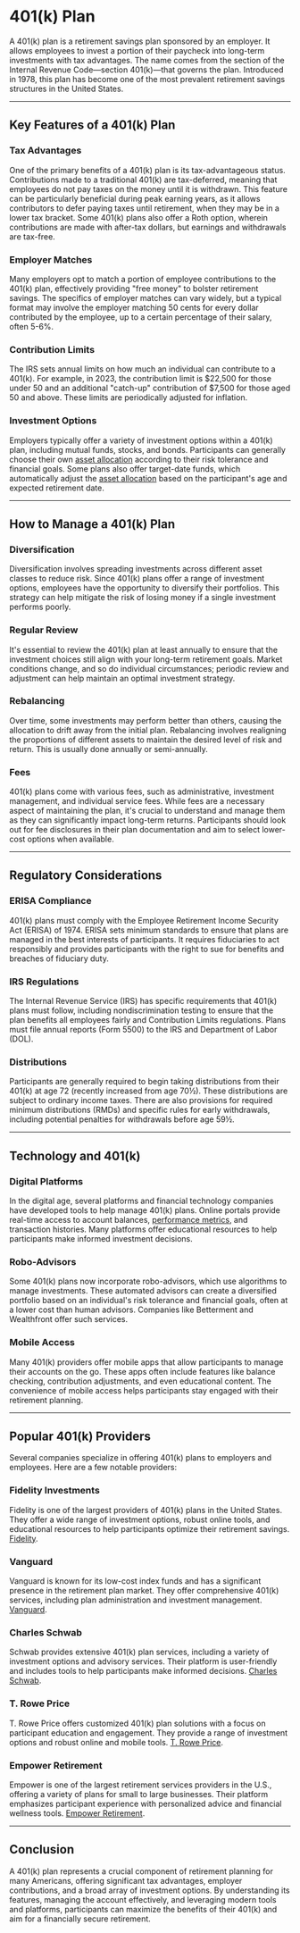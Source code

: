 # 401(k) Plan

A 401(k) plan is a retirement savings plan sponsored by an employer. It allows employees to invest a portion of their paycheck into long-term investments with tax advantages. The name comes from the section of the Internal Revenue Code—section 401(k)—that governs the plan. Introduced in 1978, this plan has become one of the most prevalent retirement savings structures in the United States. 

---

## Key Features of a 401(k) Plan

### Tax Advantages
One of the primary benefits of a 401(k) plan is its tax-advantageous status. Contributions made to a traditional 401(k) are tax-deferred, meaning that employees do not pay taxes on the money until it is withdrawn. This feature can be particularly beneficial during peak earning years, as it allows contributors to defer paying taxes until retirement, when they may be in a lower tax bracket. Some 401(k) plans also offer a Roth option, wherein contributions are made with after-tax dollars, but earnings and withdrawals are tax-free.

### Employer Matches
Many employers opt to match a portion of employee contributions to the 401(k) plan, effectively providing "free money" to bolster retirement savings. The specifics of employer matches can vary widely, but a typical format may involve the employer matching 50 cents for every dollar contributed by the employee, up to a certain percentage of their salary, often 5-6%.

### Contribution Limits
The IRS sets annual limits on how much an individual can contribute to a 401(k). For example, in 2023, the contribution limit is $22,500 for those under 50 and an additional "catch-up" contribution of $7,500 for those aged 50 and above. These limits are periodically adjusted for inflation.

### Investment Options
Employers typically offer a variety of investment options within a 401(k) plan, including mutual funds, stocks, and bonds. Participants can generally choose their own [asset allocation](../a/asset_allocation.md) according to their risk tolerance and financial goals. Some plans also offer target-date funds, which automatically adjust the [asset allocation](../a/asset_allocation.md) based on the participant's age and expected retirement date.

---

## How to Manage a 401(k) Plan

### Diversification
Diversification involves spreading investments across different asset classes to reduce risk. Since 401(k) plans offer a range of investment options, employees have the opportunity to diversify their portfolios. This strategy can help mitigate the risk of losing money if a single investment performs poorly.

### Regular Review
It's essential to review the 401(k) plan at least annually to ensure that the investment choices still align with your long-term retirement goals. Market conditions change, and so do individual circumstances; periodic review and adjustment can help maintain an optimal investment strategy.

### Rebalancing
Over time, some investments may perform better than others, causing the allocation to drift away from the initial plan. Rebalancing involves realigning the proportions of different assets to maintain the desired level of risk and return. This is usually done annually or semi-annually.

### Fees
401(k) plans come with various fees, such as administrative, investment management, and individual service fees. While fees are a necessary aspect of maintaining the plan, it's crucial to understand and manage them as they can significantly impact long-term returns. Participants should look out for fee disclosures in their plan documentation and aim to select lower-cost options when available.

---

## Regulatory Considerations

### ERISA Compliance
401(k) plans must comply with the Employee Retirement Income Security Act (ERISA) of 1974. ERISA sets minimum standards to ensure that plans are managed in the best interests of participants. It requires fiduciaries to act responsibly and provides participants with the right to sue for benefits and breaches of fiduciary duty.

### IRS Regulations
The Internal Revenue Service (IRS) has specific requirements that 401(k) plans must follow, including nondiscrimination testing to ensure that the plan benefits all employees fairly and Contribution Limits regulations. Plans must file annual reports (Form 5500) to the IRS and Department of Labor (DOL).

### Distributions
Participants are generally required to begin taking distributions from their 401(k) at age 72 (recently increased from age 70½). These distributions are subject to ordinary income taxes. There are also provisions for required minimum distributions (RMDs) and specific rules for early withdrawals, including potential penalties for withdrawals before age 59½.

---

## Technology and 401(k)

### Digital Platforms
In the digital age, several platforms and financial technology companies have developed tools to help manage 401(k) plans. Online portals provide real-time access to account balances, [performance metrics](../p/performance_metrics.md), and transaction histories. Many platforms offer educational resources to help participants make informed investment decisions.

### Robo-Advisors
Some 401(k) plans now incorporate robo-advisors, which use algorithms to manage investments. These automated advisors can create a diversified portfolio based on an individual's risk tolerance and financial goals, often at a lower cost than human advisors. Companies like Betterment and Wealthfront offer such services.

### Mobile Access
Many 401(k) providers offer mobile apps that allow participants to manage their accounts on the go. These apps often include features like balance checking, contribution adjustments, and even educational content. The convenience of mobile access helps participants stay engaged with their retirement planning.

---

## Popular 401(k) Providers

Several companies specialize in offering 401(k) plans to employers and employees. Here are a few notable providers:

### Fidelity Investments
Fidelity is one of the largest providers of 401(k) plans in the United States. They offer a wide range of investment options, robust online tools, and educational resources to help participants optimize their retirement savings. [Fidelity](https://www.fidelity.com).

### Vanguard
Vanguard is known for its low-cost index funds and has a significant presence in the retirement plan market. They offer comprehensive 401(k) services, including plan administration and investment management. [Vanguard](https://www.vanguard.com).

### Charles Schwab
Schwab provides extensive 401(k) plan services, including a variety of investment options and advisory services. Their platform is user-friendly and includes tools to help participants make informed decisions. [Charles Schwab](https://www.schwab.com).

### T. Rowe Price
T. Rowe Price offers customized 401(k) plan solutions with a focus on participant education and engagement. They provide a range of investment options and robust online and mobile tools. [T. Rowe Price](https://www.troweprice.com).

### Empower Retirement
Empower is one of the largest retirement services providers in the U.S., offering a variety of plans for small to large businesses. Their platform emphasizes participant experience with personalized advice and financial wellness tools. [Empower Retirement](https://www.empower-retirement.com).

---

## Conclusion

A 401(k) plan represents a crucial component of retirement planning for many Americans, offering significant tax advantages, employer contributions, and a broad array of investment options. By understanding its features, managing the account effectively, and leveraging modern tools and platforms, participants can maximize the benefits of their 401(k) and aim for a financially secure retirement.